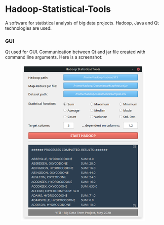# Hadoop-Statistical-Tools
A software for statistical analysis of big data projects. Hadoop, Java and Qt technologies are used.

### GUI
Qt used for GUI. Communication between Qt and jar file created with command line arguments. Here is a screenshot:

<p align="center">
  <img src="Screenshots/ss.png" width="400px">
</p>
